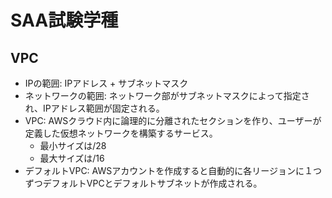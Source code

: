# SAA試験学種

## VPC

- IPの範囲: IPアドレス + サブネットマスク
- ネットワークの範囲: ネットワーク部がサブネットマスクによって指定され、IPアドレス範囲が固定される。
- VPC: AWSクラウド内に論理的に分離されたセクションを作り、ユーザーが定義した仮想ネットワークを構築するサービス。
  - 最小サイズは/28
  - 最大サイズは/16
- デフォルトVPC: AWSアカウントを作成すると自動的に各リージョンに１つずつデフォルトVPCとデフォルトサブネットが作成される。